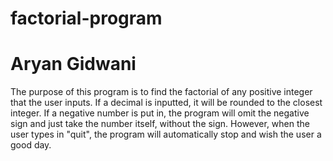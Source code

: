 # factorial-program
# Aryan Gidwani

The purpose of this program is to find the factorial of any positive integer that the user inputs. If a decimal is inputted, it will be rounded to the closest integer. If a negative number is put in, the program will omit the negative sign and just take the number itself, without the sign. However, when the user types in "quit", the program will automatically stop and wish the user a good day.
